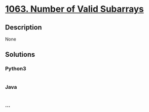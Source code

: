# [1063. Number of Valid Subarrays](https://leetcode.com/problems/number-of-valid-subarrays)

## Description
None


## Solutions


### Python3

```python

```

### Java

```java

```

### ...
```

```
